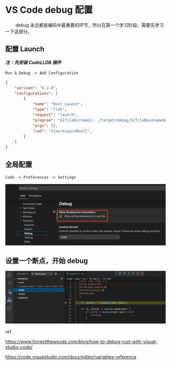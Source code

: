 # VS Code debug 配置

&#8195;&#8195; debug 永远都是编码中最重要的环节，所以在第一个学习阶段，需要先学习一下这部分。

## 配置 Launch

***注：先安装 CodeLLDB 插件***

`Run & Debug -> Add Configuration`

```json
{
    "version": "0.2.0",
    "configurations": [
        {
            "name": "Rust Launch",
            "type": "lldb",
            "request": "launch",
            "program": "${fileDirname}/../target/debug/${fileBasenameNoExtension}",
            "args": [],
            "cwd": "${workspaceRoot}",
        }
    ]
}
```

## 全局配置

`Code -> Preferences -> Settings`

![global-debug-setting](assets/global-debug-setting.png)

## 设置一个断点，开始 debug

![debug](assets/debug.png)

ref

<https://www.forrestthewoods.com/blog/how-to-debug-rust-with-visual-studio-code/>

<https://code.visualstudio.com/docs/editor/variables-reference>
